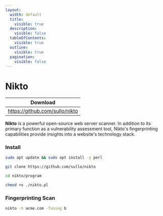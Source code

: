 ```yaml
---
layout:
  width: default
  title:
    visible: true
  description:
    visible: false
  tableOfContents:
    visible: true
  outline:
    visible: true
  pagination:
    visible: false
---
```


# Nikto

| Download                       |
| ------------------------------ |
| https://github.com/sullo/nikto |

**Nikto** is a powerful open-source web server scanner. In addition to its primary function as a vulnerability assessment tool, Nikto's fingerprinting capabilities provide insights into a website's technology stack.

### Install

```bash
sudo apt update && sudo apt install -y perl
```

```bash
git clone https://github.com/sullo/nikto
```

```bash
cd nikto/program
```

```bash
chmod +x ./nikto.pl
```

### Fingerprinting Scan

```bash
nikto -h acme.com -Tuning b
```
